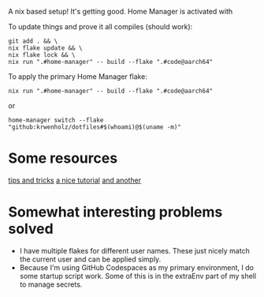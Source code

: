 A nix based setup! It's getting good. Home Manager is activated with

To update things and prove it all compiles (should work):

```
git add . && \
nix flake update && \
nix flake lock && \
nix run ".#home-manager" -- build --flake ".#code@aarch64"
```

To apply the primary Home Manager flake:

```
nix run ".#home-manager" -- build --flake ".#code@aarch64"
```

or

```
home-manager switch --flake "github:krwenholz/dotfiles#$(whoami)@$(uname -m)"
```

# Some resources

[tips and tricks](https://ipetkov.dev/blog/tips-and-tricks-for-nix-flakes/)
[a nice tutorial](https://www.chrisportela.com/posts/home-manager-flake/)
[and another](https://www.bekk.christmas/post/2021/16/dotfiles-with-nix-and-home-manager)

# Somewhat interesting problems solved

- I have multiple flakes for different user names. These just nicely match the current user and can be applied simply.
- Because I'm using GitHub Codespaces as my primary environment, I do some startup script work. Some of this is in the extraEnv part of my shell to manage secrets.
